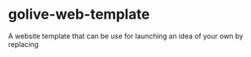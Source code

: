 # golive-web-template
A website template that can be use for launching an idea of your own by replacing 

